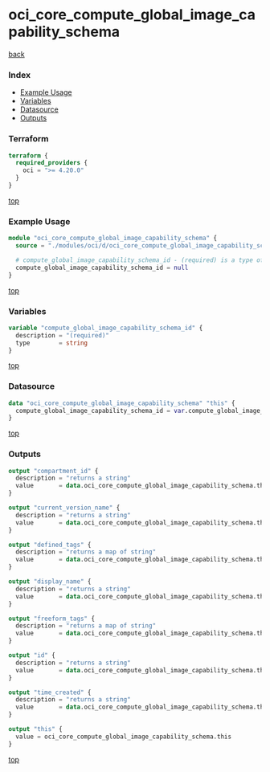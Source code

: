 # oci_core_compute_global_image_capability_schema

[back](../oci.md)

### Index

- [Example Usage](#example-usage)
- [Variables](#variables)
- [Datasource](#datasource)
- [Outputs](#outputs)

### Terraform

```terraform
terraform {
  required_providers {
    oci = ">= 4.20.0"
  }
}
```

[top](#index)

### Example Usage

```terraform
module "oci_core_compute_global_image_capability_schema" {
  source = "./modules/oci/d/oci_core_compute_global_image_capability_schema"

  # compute_global_image_capability_schema_id - (required) is a type of string
  compute_global_image_capability_schema_id = null
}
```

[top](#index)

### Variables

```terraform
variable "compute_global_image_capability_schema_id" {
  description = "(required)"
  type        = string
}
```

[top](#index)

### Datasource

```terraform
data "oci_core_compute_global_image_capability_schema" "this" {
  compute_global_image_capability_schema_id = var.compute_global_image_capability_schema_id
}
```

[top](#index)

### Outputs

```terraform
output "compartment_id" {
  description = "returns a string"
  value       = data.oci_core_compute_global_image_capability_schema.this.compartment_id
}

output "current_version_name" {
  description = "returns a string"
  value       = data.oci_core_compute_global_image_capability_schema.this.current_version_name
}

output "defined_tags" {
  description = "returns a map of string"
  value       = data.oci_core_compute_global_image_capability_schema.this.defined_tags
}

output "display_name" {
  description = "returns a string"
  value       = data.oci_core_compute_global_image_capability_schema.this.display_name
}

output "freeform_tags" {
  description = "returns a map of string"
  value       = data.oci_core_compute_global_image_capability_schema.this.freeform_tags
}

output "id" {
  description = "returns a string"
  value       = data.oci_core_compute_global_image_capability_schema.this.id
}

output "time_created" {
  description = "returns a string"
  value       = data.oci_core_compute_global_image_capability_schema.this.time_created
}

output "this" {
  value = oci_core_compute_global_image_capability_schema.this
}
```

[top](#index)